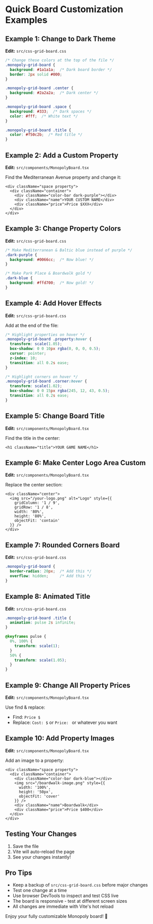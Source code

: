 # Quick Board Customization Examples

## Example 1: Change to Dark Theme

**Edit:** `src/css-grid-board.css`

```css
/* Change these colors at the top of the file */
.monopoly-grid-board {
  background: #1a1a1a;  /* Dark board border */
  border: 2px solid #000;
}

.monopoly-grid-board .center {
  background: #2a2a2a;  /* Dark center */
}

.monopoly-grid-board .space {
  background: #333;  /* Dark spaces */
  color: #fff;  /* White text */
}

.monopoly-grid-board .title {
  color: #f50c2b;  /* Red title */
}
```

## Example 2: Add a Custom Property

**Edit:** `src/components/MonopolyBoard.tsx`

Find the Mediterranean Avenue property and change it:

```tsx
<div className="space property">
  <div className="container">
    <div className="color-bar dark-purple"></div>
    <div className="name">YOUR CUSTOM NAME</div>
    <div className="price">Price $XXX</div>
  </div>
</div>
```

## Example 3: Change Property Colors

**Edit:** `src/css-grid-board.css`

```css
/* Make Mediterranean & Baltic blue instead of purple */
.dark-purple {
  background: #0066cc;  /* Now blue! */
}

/* Make Park Place & Boardwalk gold */
.dark-blue {
  background: #ffd700;  /* Now gold! */
}
```

## Example 4: Add Hover Effects

**Edit:** `src/css-grid-board.css`

Add at the end of the file:

```css
/* Highlight properties on hover */
.monopoly-grid-board .property:hover {
  transform: scale(1.05);
  box-shadow: 0 0 10px rgba(0, 0, 0, 0.5);
  cursor: pointer;
  z-index: 10;
  transition: all 0.2s ease;
}

/* Highlight corners on hover */
.monopoly-grid-board .corner:hover {
  transform: scale(1.02);
  box-shadow: 0 0 15px rgba(245, 12, 43, 0.5);
  transition: all 0.2s ease;
}
```

## Example 5: Change Board Title

**Edit:** `src/components/MonopolyBoard.tsx`

Find the title in the center:

```tsx
<h1 className="title">YOUR GAME NAME</h1>
```

## Example 6: Make Center Logo Area Custom

**Edit:** `src/components/MonopolyBoard.tsx`

Replace the center section:

```tsx
<div className="center">
  <img src="/your-logo.png" alt="Logo" style={{
    gridColumn: '1 / 9',
    gridRow: '1 / 8',
    width: '80%',
    height: '80%',
    objectFit: 'contain'
  }} />
</div>
```

## Example 7: Rounded Corners Board

**Edit:** `src/css-grid-board.css`

```css
.monopoly-grid-board {
  border-radius: 20px;  /* Add this */
  overflow: hidden;     /* Add this */
}
```

## Example 8: Animated Title

**Edit:** `src/css-grid-board.css`

```css
.monopoly-grid-board .title {
  animation: pulse 2s infinite;
}

@keyframes pulse {
  0%, 100% {
    transform: scale(1);
  }
  50% {
    transform: scale(1.05);
  }
}
```

## Example 9: Change All Property Prices

**Edit:** `src/components/MonopolyBoard.tsx`

Use find & replace:
- Find: `Price $`
- Replace: `Cost: $` or `Price: ` or whatever you want

## Example 10: Add Property Images

**Edit:** `src/components/MonopolyBoard.tsx`

Add an image to a property:

```tsx
<div className="space property">
  <div className="container">
    <div className="color-bar dark-blue"></div>
    <img src="/boardwalk-image.png" style={{ 
      width: '100%', 
      height: '50px',
      objectFit: 'cover' 
    }} />
    <div className="name">Boardwalk</div>
    <div className="price">Price $400</div>
  </div>
</div>
```

## Testing Your Changes

1. Save the file
2. Vite will auto-reload the page
3. See your changes instantly!

## Pro Tips

- Keep a backup of `src/css-grid-board.css` before major changes
- Test one change at a time
- Use browser DevTools to inspect and test CSS live
- The board is responsive - test at different screen sizes
- All changes are immediate with Vite's hot reload

Enjoy your fully customizable Monopoly board! 🎨


